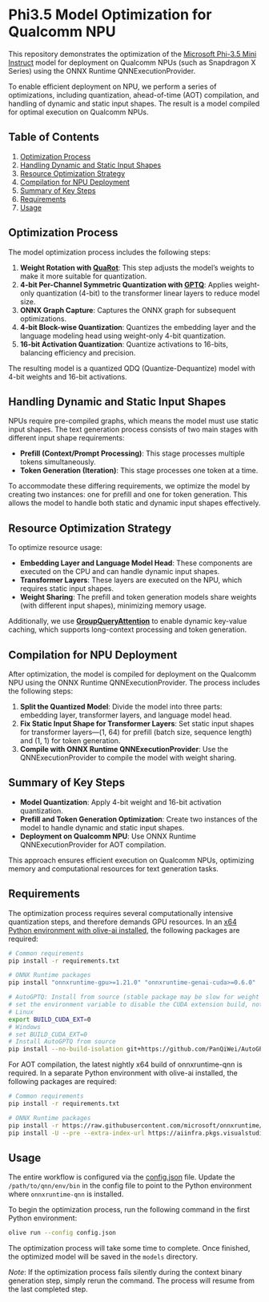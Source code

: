 # Phi3.5 Model Optimization for Qualcomm NPU

This repository demonstrates the optimization of the [Microsoft Phi-3.5 Mini Instruct](https://huggingface.co/microsoft/Phi-3.5-mini-instruct) model for deployment on Qualcomm NPUs (such as Snapdragon X Series) using the ONNX Runtime QNNExecutionProvider.

To enable efficient deployment on NPU, we perform a series of optimizations, including quantization, ahead-of-time (AOT) compilation, and handling of dynamic and static input shapes. The result is a model compiled for optimal execution on Qualcomm NPUs.

## Table of Contents

1. [Optimization Process](#optimization-process)
2. [Handling Dynamic and Static Input Shapes](#handling-dynamic-and-static-input-shapes)
3. [Resource Optimization Strategy](#resource-optimization-strategy)
4. [Compilation for NPU Deployment](#compilation-for-npu-deployment)
5. [Summary of Key Steps](#summary-of-key-steps)
6. [Requirements](#requirements)
7. [Usage](#usage)

## Optimization Process

The model optimization process includes the following steps:

1. **Weight Rotation with [QuaRot](https://arxiv.org/abs/2404.00456)**: This step adjusts the model’s weights to make it more suitable for quantization.
2. **4-bit Per-Channel Symmetric Quantization with [GPTQ](https://arxiv.org/abs/2210.17323)**: Applies weight-only quantization (4-bit) to the transformer linear layers to reduce model size.
3. **ONNX Graph Capture**: Captures the ONNX graph for subsequent optimizations.
4. **4-bit Block-wise Quantization**: Quantizes the embedding layer and the language modeling head using weight-only 4-bit quantization.
5. **16-bit Activation Quantization**: Quantize activations to 16-bits, balancing efficiency and precision.

The resulting model is a quantized QDQ (Quantize-Dequantize) model with 4-bit weights and 16-bit activations.

## Handling Dynamic and Static Input Shapes

NPUs require pre-compiled graphs, which means the model must use static input shapes. The text generation process consists of two main stages with different input shape requirements:

- **Prefill (Context/Prompt Processing)**: This stage processes multiple tokens simultaneously.
- **Token Generation (Iteration)**: This stage processes one token at a time.

To accommodate these differing requirements, we optimize the model by creating two instances: one for prefill and one for token generation. This allows the model to handle both static and dynamic input shapes effectively.

## Resource Optimization Strategy

To optimize resource usage:

- **Embedding Layer and Language Model Head**: These components are executed on the CPU and can handle dynamic input shapes.
- **Transformer Layers**: These layers are executed on the NPU, which requires static input shapes.
- **Weight Sharing**: The prefill and token generation models share weights (with different input shapes), minimizing memory usage.

Additionally, we use **[GroupQueryAttention](https://github.com/microsoft/onnxruntime/blob/main/docs/ContribOperators.md#com.microsoft.GroupQueryAttention)** to enable dynamic key-value caching, which supports long-context processing and token generation.

## Compilation for NPU Deployment

After optimization, the model is compiled for deployment on the Qualcomm NPU using the ONNX Runtime QNNExecutionProvider. The process includes the following steps:

1. **Split the Quantized Model**: Divide the model into three parts: embedding layer, transformer layers, and language model head.
2. **Fix Static Input Shape for Transformer Layers**: Set static input shapes for transformer layers—(1, 64) for prefill (batch size, sequence length) and (1, 1) for token generation.
3. **Compile with ONNX Runtime QNNExecutionProvider**: Use the QNNExecutionProvider to compile the model with weight sharing.

## Summary of Key Steps

- **Model Quantization**: Apply 4-bit weight and 16-bit activation quantization.
- **Prefill and Token Generation Optimization**: Create two instances of the model to handle dynamic and static input shapes.
- **Deployment on Qualcomm NPU**: Use ONNX Runtime QNNExecutionProvider for AOT compilation.

This approach ensures efficient execution on Qualcomm NPUs, optimizing memory and computational resources for text generation tasks.

## Requirements

The optimization process requires several computationally intensive quantization steps, and therefore demands GPU resources. In an [x64 Python environment with olive-ai installed](https://github.com/microsoft/Olive/tree/main/examples#important), the following packages are required:

```bash
# Common requirements
pip install -r requirements.txt

# ONNX Runtime packages
pip install "onnxruntime-gpu>=1.21.0" "onnxruntime-genai-cuda>=0.6.0"

# AutoGPTQ: Install from source (stable package may be slow for weight packing)
# set the environment variable to disable the CUDA extension build, not required since we are not doing inference
# Linux
export BUILD_CUDA_EXT=0
# Windows
# set BUILD_CUDA_EXT=0
# Install AutoGPTQ from source
pip install --no-build-isolation git+https://github.com/PanQiWei/AutoGPTQ.git
```

For AOT compilation, the latest nightly x64 build of onnxruntime-qnn is required. In a separate Python environment with olive-ai installed, the following packages are required:

```bash
# Common requirements
pip install -r requirements.txt

# ONNX Runtime packages
pip install -r https://raw.githubusercontent.com/microsoft/onnxruntime/refs/heads/main/requirements.txt
pip install -U --pre --extra-index-url https://aiinfra.pkgs.visualstudio.com/PublicPackages/_packaging/ORT-Nightly/pypi/simple onnxruntime-qnn --no-deps
```

## Usage

The entire workflow is configured via the [config.json](config.json) file. Update the `/path/to/qnn/env/bin` in the config file to point to the Python environment where `onnxruntime-qnn` is installed.

To begin the optimization process, run the following command in the first Python environment:

```bash
olive run --config config.json
```

The optimization process will take some time to complete. Once finished, the optimized model will be saved in the `models` directory.

*Note*: If the optimization process fails silently during the context binary generation step, simply rerun the command. The process will resume from the last completed step.
